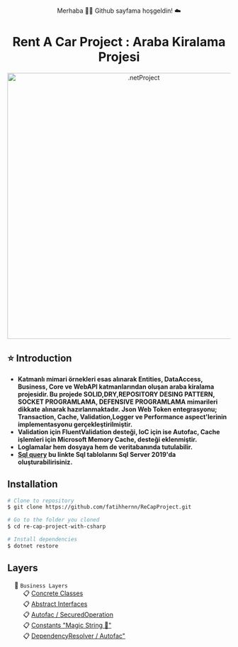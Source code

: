 <p align="center"> Merhaba 👋🏾 Github sayfama hoşgeldin!  ☁️ </p>

<h1 align="center">Rent A Car Project : Araba Kiralama Projesi</h1> 

<p align="center">
  <img src="https://github.com/fatihhernn/ReCapProject/blob/master/Screenshot_27.png" width="600" alt=".netProject">
</p>

## ⭐ Introduction
- **Katmanlı mimari örnekleri esas alınarak Entities, DataAccess, Business, Core ve WebAPI katmanlarından oluşan araba kiralama projesidir. Bu projede SOLID,DRY,REPOSITORY DESING PATTERN, SOCKET PROGRAMLAMA, DEFENSIVE PROGRAMLAMA mimarileri dikkate alınarak hazırlanmaktadır. Json Web Token entegrasyonu; Transaction, Cache, Validation,Logger ve Performance aspect'lerinin implementasyonu gerçekleştirilmiştir.** 
- **Validation için FluentValidation desteği, IoC için ise Autofac, Cache işlemleri için Microsoft Memory Cache, desteği eklenmiştir.**
- **Loglamalar hem dosyaya hem de veritabanında tutulabilir.**
- **[Sql query](https://github.com/fatihhernn/ReCapProject/blob/master/rentacardb.sql) bu linkte Sql tablolarını Sql Server 2019'da oluşturabilirisiniz.**

## Installation
```bash
# Clone to repository
$ git clone https://github.com/fatihhernn/ReCapProject.git

# Go to the folder you cloned
$ cd re-cap-project-with-csharp

# Install dependencies
$ dotnet restore
```


## Layers
&nbsp;&nbsp;&nbsp;&nbsp;📂 ``Business Layers`` <br>
&nbsp;&nbsp;&nbsp;&nbsp;&nbsp;&nbsp;&nbsp;&nbsp; 📋 [Concrete Classes](https://github.com/fatihhernn/ReCapProject/tree/master/Business/Concrete) <br>
&nbsp;&nbsp;&nbsp;&nbsp;&nbsp;&nbsp;&nbsp;&nbsp; 📋 [Abstract Interfaces](https://github.com/fatihhernn/ReCapProject/tree/master/Business/Abstract) <br>
&nbsp;&nbsp;&nbsp;&nbsp;&nbsp;&nbsp;&nbsp;&nbsp; 📋 [Autofac / SecuredOperation](https://github.com/fatihhernn/ReCapProject/tree/master/Business/Abstracthttps://github.com/fatihhernn/ReCapProject/blob/master/Business/BusinessAspects/Autofac/SecuredOperation.cs) <br>
&nbsp;&nbsp;&nbsp;&nbsp;&nbsp;&nbsp;&nbsp;&nbsp; 📋 [Constants "Magic String 💫"](https://github.com/fatihhernn/ReCapProject/tree/master/Business/Abstracthttps://github.com/fatihhernn/ReCapProject/blob/master/Business/BusinessAspects/Autofac/SecuredOperation.cs) <br>
&nbsp;&nbsp;&nbsp;&nbsp;&nbsp;&nbsp;&nbsp;&nbsp; 📋 [DependencyResolver / Autofac"](https://github.com/fatihhernn/ReCapProject/blob/master/Business/DependencyResolver/Autofac/AutofacBusinessModule.cs) <br>





